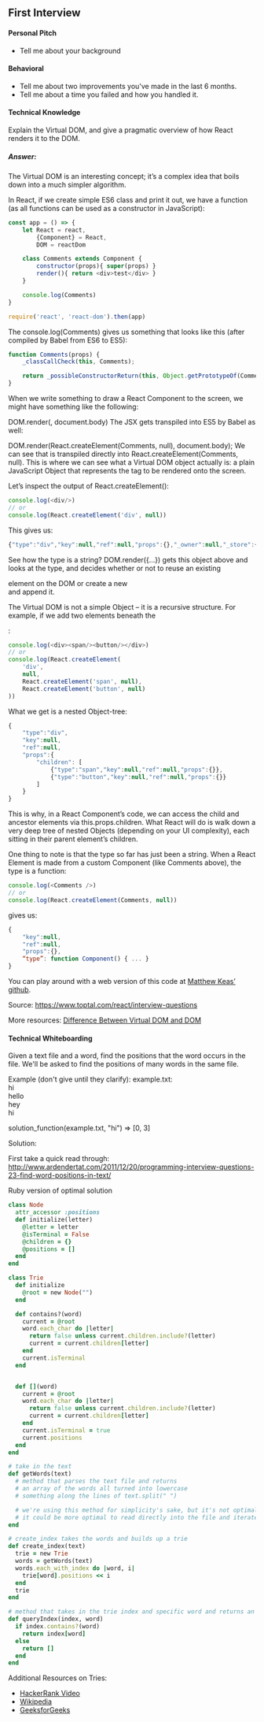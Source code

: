 ## First Interview

#### Personal Pitch
- Tell me about your background

#### Behavioral
- Tell me about two improvements you've made in the last 6 months.
- Tell me about a time you failed and how you handled it.

#### Technical Knowledge
Explain the Virtual DOM, and give a pragmatic overview of how React renders it to the DOM.

##### Answer:
The Virtual DOM is an interesting concept; it’s a complex idea that boils down into a much simpler algorithm.

In React, if we create simple ES6 class and print it out, we have a function (as all functions can be used as a constructor in JavaScript):

```javascript
const app = () => {
    let React = react,
        {Component} = React,
        DOM = reactDom

    class Comments extends Component {
        constructor(props){ super(props) }
        render(){ return <div>test</div> }
    }

    console.log(Comments)
}

require('react', 'react-dom').then(app)
```
The console.log(Comments) gives us something that looks like this (after compiled by Babel from ES6 to ES5):

```javascript
function Comments(props) {
    _classCallCheck(this, Comments);

    return _possibleConstructorReturn(this, Object.getPrototypeOf(Comments).call(this, props));
}
```

When we write something to draw a React Component to the screen, we might have something like the following:

DOM.render(<Comments />, document.body)
The JSX gets transpiled into ES5 by Babel as well:

DOM.render(React.createElement(Comments, null), document.body);
We can see that <Comments /> is transpiled directly into React.createElement(Comments, null). This is where we can see what a Virtual DOM object actually is: a plain JavaScript Object that represents the tag to be rendered onto the screen.

Let’s inspect the output of React.createElement():
```javascript
console.log(<div/>)
// or
console.log(React.createElement('div', null))
```
This gives us:
```javascript
{"type":"div","key":null,"ref":null,"props":{},"_owner":null,"_store":{}}
```

See how the type is a string? DOM.render({...}) gets this object above and looks at the type, and decides whether or not to reuse an existing <div> element on the DOM or create a new <div> and append it.

The Virtual DOM is not a simple Object – it is a recursive structure. For example, if we add two elements beneath the <div/>:
```javascript
console.log(<div><span/><button/></div>)
// or
console.log(React.createElement(
    'div',
    null,
    React.createElement('span', null),
    React.createElement('button', null)
))
```
What we get is a nested Object-tree:
```javascript
{
    "type":"div",
    "key":null,
    "ref":null,
    "props":{
        "children": [
            {"type":"span","key":null,"ref":null,"props":{}},
            {"type":"button","key":null,"ref":null,"props":{}}
        ]
    }
}
```
This is why, in a React Component’s code, we can access the child and ancestor elements via this.props.children. What React will do is walk down a very deep tree of nested Objects (depending on your UI complexity), each sitting in their parent element’s children.

One thing to note is that the type so far has just been a string. When a React Element is made from a custom Component (like Comments above), the type is a function:
```javascript
console.log(<Comments />)
// or
console.log(React.createElement(Comments, null))
```
gives us:
```javascript
{
    "key":null,
    "ref":null,
    "props":{},
    “type”: function Component() { ... }
}
```
You can play around with a web version of this code at [Matthew Keas’ github](https://goo.gl/HZZMjv).

Source:
https://www.toptal.com/react/interview-questions

More resources:
[Difference Between Virtual DOM and DOM](http://reactkungfu.com/2015/10/the-difference-between-virtual-dom-and-dom/)
#### Technical Whiteboarding
Given a text file and a word, find the positions that the word occurs in the file. We'll be asked to find the positions of many words in the same file.

Example (don't give until they clarify):
example.txt:  
hi  
hello  
hey  
hi  

solution_function(example.txt, "hi") => [0, 3]

Solution:

First take a quick read through:
 http://www.ardendertat.com/2011/12/20/programming-interview-questions-23-find-word-positions-in-text/


Ruby version of optimal solution
```ruby
class Node
  attr_accessor :positions
  def initialize(letter)
    @letter = letter
    @isTerminal = False
    @children = {}
    @positions = []
  end
end

class Trie
  def initialize
    @root = new Node("")
  end

  def contains?(word)
    current = @root
    word.each_char do |letter|
      return false unless current.children.include?(letter)
      current = current.children[letter]
    end
    current.isTerminal
  end


  def [](word)
    current = @root
    word.each_char do |letter|
      return false unless current.children.include?(letter)
      current = current.children[letter]
    end
    current.isTerminal = true
    current.positions
  end
end

# take in the text
def getWords(text)
  # method that parses the text file and returns
  # an array of the words all turned into lowercase
  # something along the lines of text.split(" ")

  # we're using this method for simplicity's sake, but it's not optimal space complexity.
  # it could be more optimal to read directly into the file and iterate over the file directly instead
end

# create_index takes the words and builds up a trie
def create_index(text)
  trie = new Trie
  words = getWords(text)
  words.each_with_index do |word, i|
    trie[word].positions << i  
  end
  trie
end

# method that takes in the trie index and specific word and returns an array of the indices
def queryIndex(index, word)
  if index.contains?(word)
    return index[word]
  else
    return []
  end
end

```


Additional Resources on Tries:
- [HackerRank Video](https://www.youtube.com/watch?v=zIjfhVPRZCg)
- [Wikipedia](https://en.wikipedia.org/wiki/Trie)
- [GeeksforGeeks](http://www.geeksforgeeks.org/trie-insert-and-search/)
